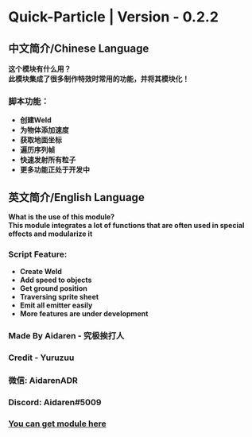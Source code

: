 # Quick-Particle | Version - 0.2.2

## 中文简介/Chinese Language
**这个模块有什么用？   
此模块集成了很多制作特效时常用的功能，并将其模块化！**
### **脚本功能：**
* **创建Weld**
* **为物体添加速度**
* **获取地面坐标**
* **遍历序列帧**
* **快速发射所有粒子**
* **更多功能正处于开发中**

## 英文简介/English Language
**What is the use of this module?    
This module integrates a lot of functions that are often used in special effects and modularize it**
### **Script Feature:**
* **Create Weld**
* **Add speed to objects**
* **Get ground position**
* **Traversing sprite sheet**
* **Emit all emitter easily**
* **More features are under development**

### **Made By Aidaren - 究极挨打人**
### **Credit - Yuruzuu**
### **微信: AidarenADR**
### **Discord: Aidaren#5009**
### **[You can get module here](https://www.roblox.com/library/9799230475/QuickParticle)** 
